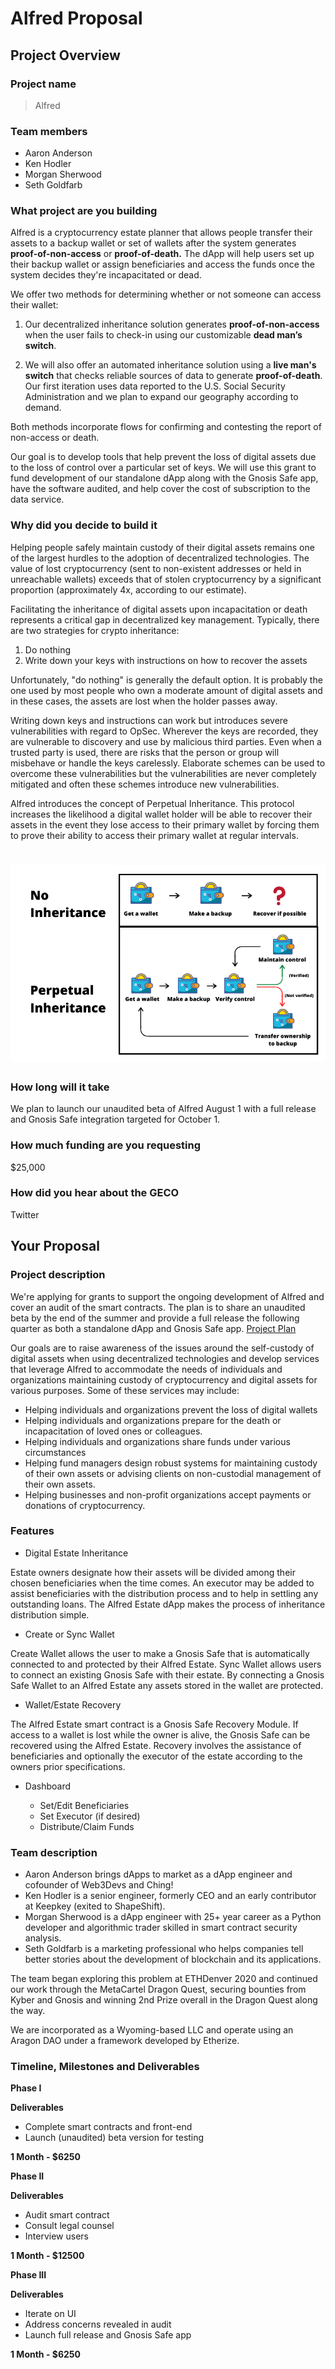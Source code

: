 # Alfred Proposal

## Project Overview

### Project name
> Alfred

### Team members 
- Aaron Anderson
- Ken Hodler
- Morgan Sherwood
- Seth Goldfarb

### What project are you building 
Alfred is a cryptocurrency estate planner that allows people transfer their assets to a backup wallet or set of wallets after the system generates **proof-of-non-access** or **proof-of-death.** The dApp will help users set up their backup wallet or assign beneficiaries and access the funds once the system decides they're incapacitated or dead.

We offer two methods for determining whether or not someone can access their wallet:

1. Our decentralized inheritance solution generates **proof-of-non-access** when the user fails to check-in using our customizable **dead man’s switch**.

2. We will also offer an automated inheritance solution using a **live man's switch** that checks reliable sources of data to generate **proof-of-death**. Our first iteration uses data reported to the U.S. Social Security Administration and we plan to expand our geography according to demand.

Both methods incorporate flows for confirming and contesting the report of non-access or death.

Our goal is to develop tools that help prevent the loss of digital assets due to the loss of control over a particular set of keys. We will use this grant to fund development of our standalone dApp along with the Gnosis Safe app, have the software audited, and help cover the cost of subscription to the data service.

### Why did you decide to build it 
Helping people safely maintain custody of their digital assets remains one of the largest hurdles to the adoption of decentralized technologies. The value of lost cryptocurrency (sent to non-existent addresses or held in unreachable wallets) exceeds that of stolen cryptocurrency by a significant proportion (approximately 4x, according to our estimate).

Facilitating the inheritance of digital assets upon incapacitation or death represents a critical gap in decentralized key management.
Typically, there are two strategies for crypto inheritance:

1) Do nothing
2) Write down your keys with instructions on how to recover the assets

Unfortunately, "do nothing" is generally the default option. It is probably the one used by most people who own a moderate amount of digital assets and in these cases, the assets are lost when the holder passes away.

Writing down keys and instructions can work but introduces severe vulnerabilities with regard to OpSec. Wherever the keys are recorded, they are vulnerable to discovery and use by malicious third parties. Even when a trusted party is used, there are risks that the person or group will misbehave or handle the keys carelessly. Elaborate schemes can be used to overcome these vulnerabilities but the vulnerabilities are never completely mitigated and often these schemes introduce new vulnerabilities. 

Alfred introduces the concept of Perpetual Inheritance. This protocol increases the likelihood a digital wallet holder will be able to recover their assets in the event they lose access to their primary wallet by forcing them to prove their ability to access their primary wallet at regular intervals.

![](illustrations/PerpetualInheritance.png)
=======

### How long will it take 
We plan to launch our unaudited beta of Alfred August 1 with a full release and Gnosis Safe integration targeted for October 1.

### How much funding are you requesting  
$25,000

### How did you hear about the GECO
Twitter

## Your Proposal 
### Project description
We're applying for grants to support the ongoing development of Alfred and cover an audit of the smart contracts. The plan is to share an unaudited beta by the end of the summer and provide a full release the following quarter as both a standalone dApp and Gnosis Safe app. [Project Plan](project-plan.md)

Our goals are to raise awareness of the issues around the self-custody of digital assets when using decentralized technologies and develop services that leverage Alfred to accommodate the needs of individuals and organizations maintaining custody of cryptocurrency and digital assets for various purposes. Some of these services may include:

- Helping individuals and organizations prevent the loss of digital wallets
- Helping individuals and organizations prepare for the death or incapacitation of loved ones or colleagues.
- Helping individuals and organizations share funds under various circumstances
- Helping fund managers design robust systems for maintaining custody of their own assets or advising clients on non-custodial management of their own assets.
- Helping businesses and non-profit organizations accept payments or donations of cryptocurrency.

### Features
- Digital Estate Inheritance

Estate owners designate how their assets will be divided among their chosen beneficiaries when the time comes.  An executor may be added to assist beneficiaries with the distribution process and to help in settling any outstanding loans.  The Alfred Estate dApp makes the process of inheritance distribution simple.

- Create or Sync Wallet

Create Wallet allows the user to make a Gnosis Safe that is automatically connected to and protected by their Alfred Estate. Sync Wallet allows users to connect an existing Gnosis Safe with their estate.  By connecting a Gnosis Safe Wallet to an Alfred Estate any assets stored in the wallet are protected.

- Wallet/Estate Recovery

The Alfred Estate smart contract is a Gnosis Safe Recovery Module. If access to a wallet is lost while the owner is alive, the Gnosis Safe can be recovered using the Alfred Estate. Recovery involves the assistance of beneficiaries and optionally the executor of the estate according to the owners prior specifications.

- Dashboard

  - Set/Edit Beneficiaries
  - Set Executor (if desired)
  - Distribute/Claim Funds

### Team description
- Aaron Anderson brings dApps to market as a dApp engineer and cofounder of Web3Devs and Ching!
- Ken Hodler is a senior engineer, formerly CEO and an early contributor at Keepkey (exited to ShapeShift).
- Morgan Sherwood is a dApp engineer with 25+ year career as a Python developer and algorithmic trader skilled in smart contract security analysis.
- Seth Goldfarb is a marketing professional who helps companies tell better stories about the development of blockchain and its applications.

The team began exploring this problem at ETHDenver 2020 and continued our work through the MetaCartel Dragon Quest, securing bounties from Kyber and Gnosis and winning 2nd Prize overall in the Dragon Quest along the way.

We are incorporated as a Wyoming-based LLC and operate using an Aragon DAO under a framework developed by Etherize.

### Timeline, Milestones and Deliverables

**Phase I**

**Deliverables**
- Complete smart contracts and front-end
- Launch (unaudited) beta version for testing

**1 Month - $6250**	

**Phase II**

**Deliverables**
- Audit smart contract
- Consult legal counsel
- Interview users

**1 Month - $12500**

**Phase III**

**Deliverables**
- Iterate on UI
- Address concerns revealed in audit
- Launch full release and Gnosis Safe app

**1 Month - $6250**
